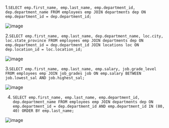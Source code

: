 1.```SELECT emp.first_name, emp.last_name, emp.department_id, dep.department_name
FROM employees emp JOIN departments dep
ON emp.department_id = dep.department_id;```

![image](https://user-images.githubusercontent.com/123379322/221872565-ebc94358-8c3e-4e4e-9f84-890db80ab5c4.png)

2.```SELECT emp.first_name, emp.last_name, dep.department_name, loc.city, loc.state_province FROM employees emp JOIN departments dep ON emp.department_id = dep.department_id JOIN locations loc ON dep.location_id = loc.location_id;```

![image](https://user-images.githubusercontent.com/123379322/221874552-3c477ae6-8a49-4a2d-939e-b2b3f61f289f.png)

3.```SELECT emp.first_name, emp.last_name, emp.salary, job.grade_level FROM employees emp JOIN job_grades job ON emp.salary BETWEEN job.lowest_sal AND job.highest_sal;```

![image](https://user-images.githubusercontent.com/123379322/221875691-49470a2a-5061-4a6d-933b-d01c6c837ae3.png)

4. ```SELECT emp.first_name, emp.last_name, emp.department_id, dep.department_name FROM employees emp JOIN departments dep ON emp.department_id = dep.department_id AND emp.department_id IN (80, 40) ORDER BY emp.last_name;```

![image](https://user-images.githubusercontent.com/123379322/221878155-32e25e11-99b1-46dc-91d6-2c2994e2cff4.png)
